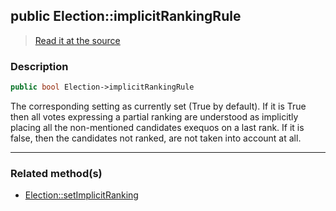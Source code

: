 ## public Election::implicitRankingRule

> [Read it at the source](https://github.com/julien-boudry/Condorcet/blob/master/src/Election.php#L20)

### Description    

```php
public bool Election->implicitRankingRule 
```

The corresponding setting as currently set (True by default).
If it is True then all votes expressing a partial ranking are understood as implicitly placing all the non-mentioned candidates exequos on a last rank.
If it is false, then the candidates not ranked, are not taken into account at all.
    
---------------------------------------

### Related method(s)      

* [Election::setImplicitRanking](/Docs/api-reference/Election%20Class/Election--setImplicitRanking.md)    
